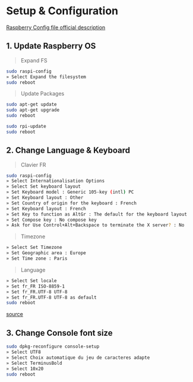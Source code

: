 # Setup & Configuration

[Raspberry Config file official description](https://www.raspberrypi.org/documentation/configuration/config-txt.md)

## 1. Update Raspberry OS

> Expand FS

```bash
sudo raspi-config
» Select Expand the filesystem
sudo reboot
```

> Update Packages

```bash
sudo apt-get update
sudo apt-get upgrade
sudo reboot
```

```bash
sudo rpi-update
sudo reboot
```

## 2. Change Language & Keyboard

> Clavier FR

```bash
sudo raspi-config
» Select Internationalisation Options
» Select Set keyboard layout
» Set Keyboard model : Generic 105-key (intl) PC
» Set Keyboard layout : Other
» Set Country of origin for the keyboard : French
» Set Keyboard layout : French
» Set Key to function as AltGr : The default for the keyboard layout
» Set Compose key : No compose key
» Ask for Use Control+Alt+Backspace to terminate the X server? : No
```

> Timezone

```bash
» Select Set Timezone
» Set Geographic area : Europe
» Set Time zone : Paris
```

> Language

```bash
» Select Set locale
» Set fr_FR ISO-8859-1
» Set fr_FR.UTF-8 UTF-8
» Set fr_FR.UTF-8 UTF-8 as default
sudo reboot
```

[source](http://www.tropfacile.net/doku.php/raspberry-pi/comment-passer-votre-raspberry-en-francais)

## 3. Change Console font size

```bash
sudo dpkg-reconfigure console-setup
» Select UTF8
» Select Choix automatique du jeu de caracteres adapte
» Select TerminusBold
» Select 10x20
sudo reboot
```
